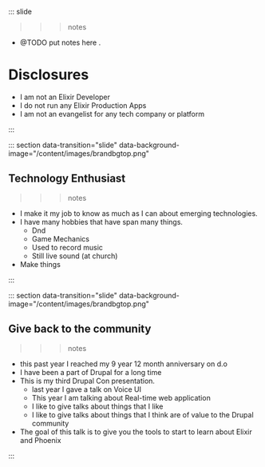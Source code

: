 
::: slide

>>> notes
- @TODO put notes here .

>>>

# Disclosures

- I am not an Elixir Developer
- I do not run any Elixir Production Apps
- I am not an evangelist for any tech company or platform

:::

::: section data-transition="slide" data-background-image="/content/images/brandbgtop.png"

## Technology Enthusiast

>>> notes

 - I make it my job to know as much as I can about emerging technologies.
 - I have many hobbies that have span many things.
   - Dnd
   - Game Mechanics
   - Used to record music
   - Still live sound (at church)
 - Make things

>>>

:::

::: section data-transition="slide" data-background-image="/content/images/brandbgtop.png"

## Give back to the community

>>> notes

 - this past year I reached my 9 year 12 month anniversary on d.o
 - I have been a part of Drupal for a long time
 - This is my third Drupal Con presentation.
   - last year I gave a talk on Voice UI
   - This year I am talking about Real-time web application
   - I like to give talks about things that I like
   - I like to give talks about things that I think are of value to the Drupal community
 - The goal of this talk is to give you the tools to start to learn about Elixir and Phoenix

>>>

:::

